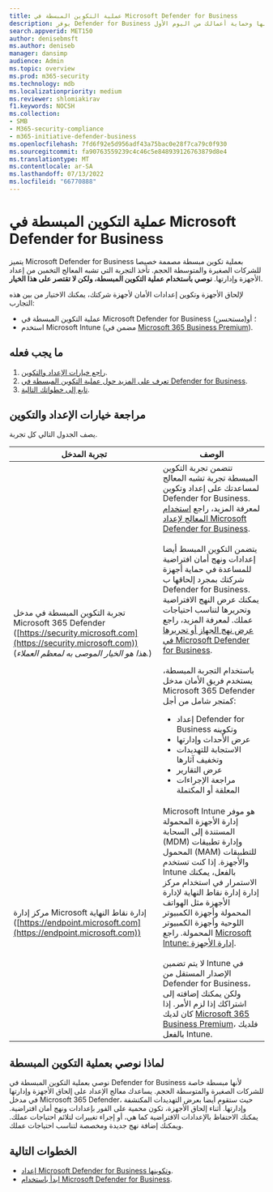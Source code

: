 ```yaml
---
title: عملية التكوين المبسطة في Microsoft Defender for Business
description: يوفر Defender for Business وقت عملك من خلال عملية تكوين مبسطة. تعرف على كيفية عملها وحماية أعمالك من اليوم الأول.
search.appverid: MET150
author: denisebmsft
ms.author: deniseb
manager: dansimp
audience: Admin
ms.topic: overview
ms.prod: m365-security
ms.technology: mdb
ms.localizationpriority: medium
ms.reviewer: shlomiakirav
f1.keywords: NOCSH
ms.collection:
- SMB
- M365-security-compliance
- m365-initiative-defender-business
ms.openlocfilehash: 7fd6f92e5d956adf43a75bac0e28f7ca79c0f930
ms.sourcegitcommit: fa90763559239c4c46c5e848939126763879d8e4
ms.translationtype: MT
ms.contentlocale: ar-SA
ms.lasthandoff: 07/13/2022
ms.locfileid: "66770888"
---
```

# <a name="the-simplified-configuration-process-in-microsoft-defender-for-business"></a>عملية التكوين المبسطة في Microsoft Defender for Business

يتميز Microsoft Defender for Business بعملية تكوين مبسطة مصممة خصيصا للشركات الصغيرة والمتوسطة الحجم. تأخذ التجربة التي تشبه المعالج التخمين من إعداد الأجهزة وإدارتها. **نوصي باستخدام عملية التكوين المبسطة، ولكن لا تقتصر على هذا الخيار**.

لإلحاق الأجهزة وتكوين إعدادات الأمان لأجهزة شركتك، يمكنك الاختيار من بين هذه التجارب:

- عملية التكوين المبسطة في Microsoft Defender for Business (*مستحسن*)؛ أو
- استخدم Microsoft Intune (مضمن في [Microsoft 365 Business Premium](../../business-premium/index.md)).

## <a name="what-to-do"></a>ما يجب فعله

1. [راجع خيارات الإعداد والتكوين](#review-your-setup-and-configuration-options).
2. [تعرف على المزيد حول عملية التكوين المبسطة في Defender for Business](#why-we-recommend-the-simplified-configuration-process).
3. [تابع إلى خطواتك التالية](#next-steps).


## <a name="review-your-setup-and-configuration-options"></a>مراجعة خيارات الإعداد والتكوين

يصف الجدول التالي كل تجربة.

| تجربة المدخل  | الوصف  |
|---------|---------|
| تجربة التكوين المبسطة في مدخل Microsoft 365 Defender ([https://security.microsoft.com](https://security.microsoft.com)) <br/>(*هذا هو الخيار الموصى به لمعظم العملاء.*)  | تتضمن تجربة التكوين المبسطة تجربة تشبه المعالج لمساعدتك على إعداد وتكوين Defender for Business. لمعرفة المزيد، راجع [استخدام المعالج لإعداد Microsoft Defender for Business](mdb-use-wizard.md).<br/><br/>يتضمن التكوين المبسط أيضا إعدادات ونهج أمان افتراضية للمساعدة في حماية أجهزة شركتك بمجرد إلحاقها ب Defender for Business. يمكنك عرض النهج الافتراضية وتحريرها لتناسب احتياجات عملك. لمعرفة المزيد، راجع [عرض نهج الجهاز أو تحريرها في Microsoft Defender for Business](mdb-view-edit-policies.md).<br/><br/>باستخدام التجربة المبسطة، يستخدم فريق الأمان مدخل Microsoft 365 Defender كمتجر شامل من أجل: <ul><li>إعداد Defender for Business وتكوينه</li><li>عرض الأحداث وإدارتها</li><li>الاستجابة للتهديدات وتخفيف آثارها</li><li>عرض التقارير</li><li>مراجعة الإجراءات المعلقة أو المكتملة  |
| مركز إدارة Microsoft إدارة نقاط النهاية ([https://endpoint.microsoft.com](https://endpoint.microsoft.com))  | Microsoft Intune هو موفر إدارة الأجهزة المحمولة المستندة إلى السحابة (MDM) وإدارة تطبيقات المحمول (MAM) للتطبيقات والأجهزة. إذا كنت تستخدم Intune بالفعل، يمكنك الاستمرار في استخدام مركز إدارة إدارة نقاط النهاية لإدارة الأجهزة مثل الهواتف المحمولة وأجهزة الكمبيوتر اللوحية وأجهزة الكمبيوتر المحمولة. راجع [Microsoft Intune: إدارة الأجهزة](/mem/intune/fundamentals/what-is-device-management). <br/><br/>لا يتم تضمين Intune في الإصدار المستقل من Defender for Business، ولكن يمكنك إضافته إلى اشتراكك إذا لزم الأمر. إذا كان لديك [Microsoft 365 Business Premium](../../business-premium/index.md)، فلديك بالفعل Intune. |

## <a name="why-we-recommend-the-simplified-configuration-process"></a>لماذا نوصي بعملية التكوين المبسطة

نوصي بعملية التكوين المبسطة في Defender for Business لأنها مبسطة خاصة للشركات الصغيرة والمتوسطة الحجم. يساعدك معالج الإعداد على إلحاق الأجهزة وإدارتها في مدخل Microsoft 365 Defender، حيث ستقوم أيضا بعرض التهديدات المكتشفة وإدارتها. أثناء إلحاق الأجهزة، تكون محمية على الفور بإعدادات ونهج أمان افتراضية. يمكنك الاحتفاظ بالإعدادات الافتراضية كما هي، أو إجراء تغييرات لتلائم احتياجات عملك. ويمكنك إضافة نهج جديدة ومخصصة لتناسب احتياجات عملك.

## <a name="next-steps"></a>الخطوات التالية

- [إعداد Microsoft Defender for Business وتكوينها](mdb-setup-configuration.md).
- [ابدأ باستخدام Microsoft Defender for Business](mdb-get-started.md).
